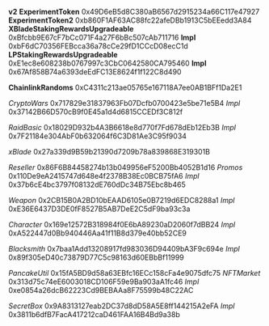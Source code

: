 **v2**
**ExperimentToken** 0x49D6eB5d8C380aB6567d2915234a66C117e47927
**ExperimentToken2** 0xb860F1AF63AC88fc22afeDBb1913C5bEEedd3A84
**XBladeStakingRewardsUpgradeable** 0xBfcbb9E67cF7bCc071F4a27F6bBc507cAb711716
  **Impl** 0xbF6dC70356FEBcca36a78cCe29fD1CCcD08ecC1d
**LPStakingRewardsUpgradeable** 0xE1ec8e608238b0767997c3CbC0642580CA795460
  **Impl** 0x67Af858B74a6393deEdFC13E8624f1f122C8d490

**ChainlinkRandoms** 0xC4311c213ae05765e167118A7ee0AB1BFf1Da2E1



*CryptoWars* 0x717829e31837963Fb07Dcfb0700423e5be71e5B4
  *Impl* 0x37142B66D570cB9f0E45a1d4d6815CCEDf3C812f

*RaidBasic* 0x18029D932b4A3B6618e8d770f7Fd678dEb12Eb3B
 *Impl* 0x7F21184e304AbF0b632064f6C3D81Ae3C95f9034

*xBlade* 0x27a339d9B59b21390d7209b78a839868E319301B

*Reseller* 0x86F6B84458274b13b049956eF5200Bb4052B1d16
*Promos* 0x110De9eA2415747d648e4f2378B38Ec0BCB75fA6
  *Impl* 0x37b6cE4bc3797f08132dE760dDc34B75Ebc8b465

*Weapon* 0x2CB15B0A2BD10bEAAD6105e0B7219d6EDC8288a1
  *Impl* 0xE36E6437D3DE0fF8527B5AB7DeE2C5dF9ba93c3a

*Character* 0x169e12572B318984f0E6bA89230aD2060f7dBB24
  *Impl* 0xA522447d0Bb940446Aa41f11B8d379e40bb52CE9

*Blacksmith* 0x7baa1Add13208917fd983036D94409bA3F9c694e
 *Impl* 0x89f305eD40c73879D77C5c98163d60EBbBf11999

*PancakeUtil* 0x15fA5BD9d58a63EBfc16ECc158cFa4e9075dfc75
*NFTMarket* 0x313d75c74eE6003018CD106F59e9Ba903aA1fc46
  *Impl* 0xe0854a26dcB62223Cd9BEBAAa8F75599b48C22AC

*SecretBox* 0x9A8313127eab2DC37d8dD58A5E8ff144215A2eFA
 *Impl* 0x3811b6dfB7FacA417212caD461FAA16B4Bd9a38b
